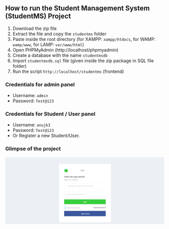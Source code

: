 ## How to run the Student Management System (StudentMS) Project 

1. Download the zip file
2. Extract the file and copy the `studentms` folder
3. Paste inside the root directory (for XAMPP: `xampp/htdocs`, for WAMP: `wamp/www`, for LAMP: `var/www/html`)
4. Open PHPMyAdmin (http://localhost/phpmyadmin)
5. Create a database with the name `studentmsdb`
6. Import `studentmsdb.sql` file (given inside the zip package in SQL file folder)
7. Run the script `http://localhost/studentms` (frontend)

### **Credentials for admin panel**
- Username: `admin`
- Password: `Test@123`

### **Credentials for Student / User panel**
- Username: `anujk3`
- Password: `Test@123`
- Or Register a new Student/User.

### **Glimpse of the project**
![Image Alt](https://raw.githubusercontent.com/sidra-quadri/Student-Management-System/2b4985bc422d4c870f074aeded2c5b7b702d8574/WhatsApp%20Image%202024-03-17%20at%2011.29.58%20PM%20(2).jpeg)
